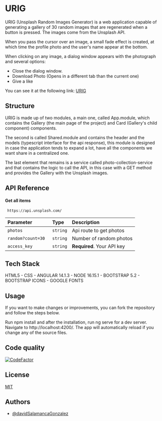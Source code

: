 
# URIG

URIG (Unsplash Random Images Generator) is a web application capable of generating a gallery of 30 random images that are regenerated when a button is pressed. The images come from the Unsplash API.

When you pass the cursor over an image, a small fade effect is created, at which time the profile photo and the user's name appear at the bottom.

When clicking on any image, a dialog window appears with the photograph and several options:

- Close the dialog window.
- Download Photo (Opens in a different tab than the current one)
- Give a like

You can see it at the following link:
[URIG]([https:://shorturl.at/akr67](https://incandescent-fairy-252f8e.netlify.app/))


## Structure

URIG is made up of two modules, a main one, called App.module, which contains the Gallery (the main page of the project) and Card (Gallery's child component) components.

The second is called Shared.module and contains the header and the models (typescript interface for the api response), this module is designed in case the application tends to expand a lot, have all the components we want share in a centralized one.

The last element that remains is a service called photo-collection-service and that contains the logic to call the API, in this case with a GET method and provides the Gallery with the Unsplash images.

## API Reference

#### Get all items

```
 https://api.unsplash.com/
```

| Parameter | Type     | Description                |
| :-------- | :------- | :------------------------- |
| `photos` | `string` | Api route to get photos  |
| `random?count=30 ` | `string` | Number of random photos  |
| `access_key` | `string` | **Required**. Your API key |




## Tech Stack

HTML5 - CSS - ANGULAR 14.1.3 - NODE 16.15.1 - BOOTSTRAP 5.2 - BOOTSTRAP ICONS - GOOGLE FONTS




## Usage

If you want to make changes or improvements, you can fork the repository and follow the steps below.

Run npm install and after the installation, run ng serve for a dev server. Navigate to http://localhost:4200/. The app will automatically reload if you change any of the source files.



## Code quality

[![CodeFactor](https://www.codefactor.io/repository/github/davidsalamancagonzalez/nuwevueling/badge)](https://www.codefactor.io/repository/github/davidsalamancagonzalez/nuwevueling)
## License

[MIT](https://choosealicense.com/licenses/mit/)


## Authors

- [@davidSalamancaGonzalez](https://github.com/davidSalamancaGonzalez)

